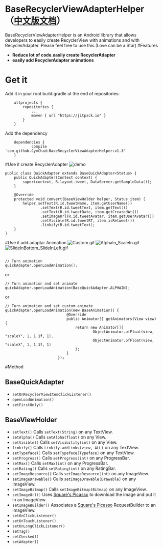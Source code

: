 # BaseRecyclerViewAdapterHelper（[中文版文档](https://github.com/CymChad/BaseRecyclerViewAdapterHelper/blob/master/README-cn.md)）
BaseRecyclerViewAdapterHelper is an Android library that allows developers to easily create RecyclerView with animations and with RecyclerAdapter.
Please feel free to use this.(Love can be a Star)
#Features
- **Reduce lot of code.easily create RecyclerAdapter**
- **easily add RecyclerAdapter animations**

# Get it
Add it in your root build.gradle at the end of repositories:
```
	allprojects {
		repositories {
			...
			maven { url "https://jitpack.io" }
		}
	}
```
Add the dependency
```
	dependencies {
	        compile 'com.github.CymChad:BaseRecyclerViewAdapterHelper:v1.3'
	}
```

#Use it create RecyclerAdapter
![demo](https://github.com/CymChad/BaseRecyclerViewAdapterHelper/blob/master/demo_res/demo.png)

```
public class QuickAdapter extends BaseQuickAdapter<Status> {
    public QuickAdapter(Context context) {
        super(context, R.layout.tweet, DataServer.getSampleData());
    }

    @Override
    protected void convert(BaseViewHolder helper, Status item) {
        helper.setText(R.id.tweetName, item.getUserName())
                .setText(R.id.tweetText, item.getText())
                .setText(R.id.tweetDate, item.getCreatedAt())
                .setImageUrl(R.id.tweetAvatar, item.getUserAvatar())
                .setVisible(R.id.tweetRT, item.isRetweet())
                .linkify(R.id.tweetText);
    }
}
```
#Use it add adaptar Animation
![Custom.gif](http://upload-images.jianshu.io/upload_images/972352-60dff17fc9b0491f.gif?imageMogr2/auto-orient/strip)
![AlphaIn_ScaleIn.gif](http://upload-images.jianshu.io/upload_images/972352-3613112a80016b61.gif?imageMogr2/auto-orient/strip)
![SlideInBottom_SlideInLeft.gif](http://upload-images.jianshu.io/upload_images/972352-59c9865417032c00.gif?imageMogr2/auto-orient/strip)
```

// Turn animation
quickAdapter.openLoadAnimation();
```
or
```
// Turn animation and set animate
quickAdapter.openLoadAnimation(BaseQuickAdapter.ALPHAIN);
```
or
```
// Turn animation and set custom animate
quickAdapter.openLoadAnimation(new BaseAnimation() {
                            @Override
                            public Animator[] getAnimators(View view) {
                                return new Animator[]{
                                        ObjectAnimator.ofFloat(view, "scaleY", 1, 1.1f, 1),
                                        ObjectAnimator.ofFloat(view, "scaleX", 1, 1.1f, 1)
                                };
                            }
                        });
```
#Method
## BaseQuickAdapter
* ```setOnRecyclerViewItemClickListener()```
* ```openLoadAnimation()```
* ```setFirstOnly()```

## BaseViewHolder
* ```setText()``` Calls ```setText(String)``` on any TextView.
* ```setAlpha()``` Calls ```setAlpha(float)``` on any View.
* ```setVisible()``` Calls ```setVisibility(int)``` on any View.
* ```linkify()``` Calls ```Linkify.addLinks(view, ALL)``` on any TextView.
* ```setTypeface()``` Calls ```setTypeface(Typeface)``` on any TextView.
* ```setProgress()``` Calls ```setProgress(int)``` on any ProgressBar.
* ```setMax()``` Calls ```setMax(int)``` on any ProgressBar.
* ```setRating()``` Calls ```setRating(int)``` on any RatingBar.
* ```setImageResource()``` Calls ```setImageResource(int)``` on any ImageView.
* ```setImageDrawable()``` Calls ```setImageDrawable(Drawable)``` on any ImageView.
* ```setImageBitmap()``` Calls ```setImageBitmap(Bitmap)``` on any ImageView.
* ```setImageUrl()``` Uses [Square's Picasso](http://square.github.io/picasso/) to download the image and put it in an ImageView.
* ```setImageBuilder()``` Associates a [Square's Picasso](http://square.github.io/picasso/) RequestBuilder to an ImageView.
* ```setOnClickListener()```
* ```setOnTouchListener()```
* ```setOnLongClickListener()```
* ```setTag()```
* ```setChecked()```
* ```setAdapter()```
